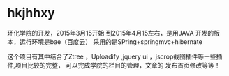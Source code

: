# hkjhhxy
环化学院的开发，2015年3月15开始 到2015年4月15左右，是用JAVA 开发的版本，运行环境是bae（百度云）  采用的是SPring+springmvc+hibernate


这个项目有其中结合了Ztree ，Uploadify ,jquery ui ，jscrop截图插件等一些插件,项目比较的完整， 可以完成学院的栏目的管理，文章的
发布首页修改等等！
